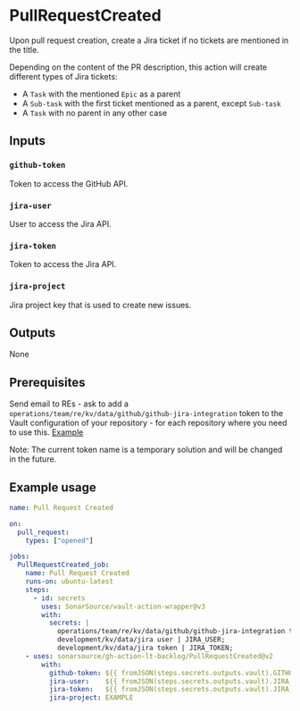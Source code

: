 # PullRequestCreated

Upon pull request creation, create a Jira ticket if no tickets are mentioned in the title.

Depending on the content of the PR description, this action will create different types of Jira tickets:
- A `Task` with the mentioned `Epic` as a parent
- A `Sub-task` with the first ticket mentioned as a parent, except `Sub-task`
- A `Task` with no parent in any other case

## Inputs

### `github-token`

Token to access the GitHub API. 

### `jira-user`

User to access the Jira API.

### `jira-token`

Token to access the Jira API.

### `jira-project`

Jira project key that is used to create new issues.

## Outputs

None

## Prerequisites

Send email to REs - ask to add a `operations/team/re/kv/data/github/github-jira-integration` token to the Vault configuration of your repository - for each repository where you need to use this. [Example](https://github.com/SonarSource/re-terraform-aws-vault/pull/1200/files)

Note: The current token name is a temporary solution and will be changed in the future.

## Example usage

```yaml
name: Pull Request Created

on:
  pull_request:
    types: ["opened"]

jobs:
  PullRequestCreated_job:
    name: Pull Request Created
    runs-on: ubuntu-latest
    steps:
      - id: secrets
        uses: SonarSource/vault-action-wrapper@v3
        with:
          secrets: |
            operations/team/re/kv/data/github/github-jira-integration token | GITHUB_TOKEN;
            development/kv/data/jira user | JIRA_USER;
            development/kv/data/jira token | JIRA_TOKEN;
    - uses: sonarsource/gh-action-lt-backlog/PullRequestCreated@v2
        with:
          github-token: ${{ fromJSON(steps.secrets.outputs.vault).GITHUB_TOKEN }}
          jira-user:    ${{ fromJSON(steps.secrets.outputs.vault).JIRA_USER }}
          jira-token:   ${{ fromJSON(steps.secrets.outputs.vault).JIRA_TOKEN }}
          jira-project: EXAMPLE
```
